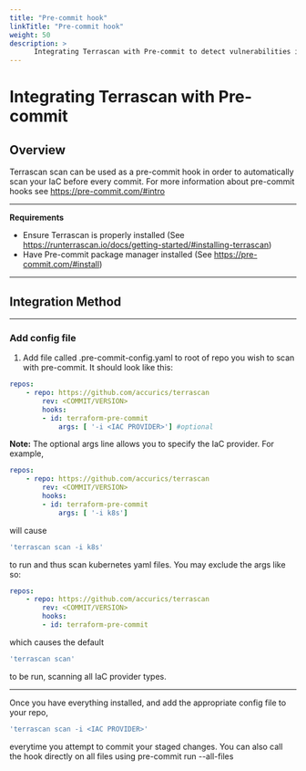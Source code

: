 ```yaml
---
title: "Pre-commit hook"
linkTitle: "Pre-commit hook"
weight: 50
description: >
      Integrating Terrascan with Pre-commit to detect vulnerabilities in your IaC before you commit them.
---
```

# Integrating Terrascan with Pre-commit 

## Overview 
Terrascan scan can be used as a pre-commit hook in order to automatically scan your IaC before every commit. 
For more information about pre-commit hooks see https://pre-commit.com/#intro 

___

**Requirements**

* Ensure Terrascan is properly installed  (See https://runterrascan.io/docs/getting-started/#installing-terrascan)
* Have Pre-commit package manager installed (See https://pre-commit.com/#install)
___
## Integration Method 
___
### Add config file 
1. Add file called .pre-commit-config.yaml to root of repo you wish to scan with pre-commit. It should look like this: 
```yaml
repos:
    - repo: https://github.com/accurics/terrascan
        rev: <COMMIT/VERSION>  
        hooks:
        - id: terraform-pre-commit
            args: [ '-i <IAC PROVIDER>'] #optional 
```
**Note:**
The optional args line allows you to specify the IaC provider. For example, 
```yaml
repos:
    - repo: https://github.com/accurics/terrascan
        rev: <COMMIT/VERSION>  
        hooks:
        - id: terraform-pre-commit
            args: [ '-i k8s'] 
```
will cause 
```bash
'terrascan scan -i k8s' 
```
to run and thus scan kubernetes yaml files. You may exclude the args like so: 
```yaml
repos:
    - repo: https://github.com/accurics/terrascan
        rev: <COMMIT/VERSION>  
        hooks:
        - id: terraform-pre-commit
```
which causes the default 
```bash
'terrascan scan' 
```
to be run, scanning all IaC provider types. 

___

Once you have everything installed, and add the appropriate config file to your repo, 
```bash
'terrascan scan -i <IAC PROVIDER>' 
```
everytime you attempt to commit your staged changes. You can also call the hook directly on all files using pre-commit run --all-files 



